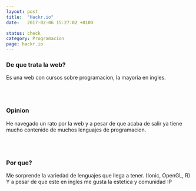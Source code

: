 ```yaml
---
layout: post
title:  "Hackr.io"
date:   2017-02-06 15:27:02 +0100

status: check
category: Programacion
page: hackr.io
---
```


### De que trata la web?
Es una web con cursos sobre programacion, la mayoria en ingles.

<br><br>

### Opinion
He navegado un rato por la web y a pesar de que acaba de salir ya tiene mucho contenido de muchos lenguajes de programacion.

<br><br>

### Por que?
Me sorprende la variedad de lenguajes que llega a tener. (Ionic, OpenGL, R)
Y a pesar de que este en ingles me gusta la estetica y comunidad :P
